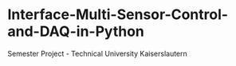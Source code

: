 Interface-Multi-Sensor-Control-and-DAQ-in-Python
================================================

Semester Project - Technical University Kaiserslautern
